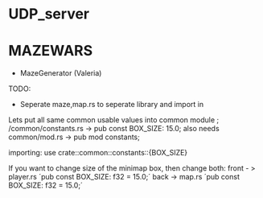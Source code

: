 # UDP_server



# MAZEWARS

* MazeGenerator (Valeria)

TODO: 
* Seperate maze,map.rs to seperate library and import in

Lets put all same common usable values into common module ;
/common/constants.rs -> pub const BOX_SIZE: 15.0;
also needs common/mod.rs -> pub mod constants;

importing:  use crate::common::constants::{BOX_SIZE}




If you want to change size of the minimap box, then change both:
front - > player.rs ´pub const BOX_SIZE: f32 = 15.0;´
back -> map.rs ´pub const BOX_SIZE: f32 = 15.0;´
